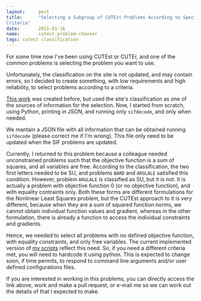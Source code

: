 ```yaml
---
layout:     post
title:      "Selecting a Subgroup of CUTEst Problems According to Specific
Criteria"
date:       2015-01-16
name:       cutest-problem-chooser
tags: cutest classification
---
```

For some time now I've been using CUTEst or CUTEr,
and one of the common problems is selecting the problem you
want to use.

Unfortunately, the classification on the site is not updated,
and may contain errors, so I decided to create something,
with low requirements and high reliability, to select problems
according to a criteria.

[This work](https://github.com/abelsiqueira/cute-problem-chooser)
was created before, but used the site's classification as one
of the sources of information for the selection.
Now, I started from scratch, using Python, printing in JSON,
and running only `sifdecode`, and only when needed.

We mantain a JSON file with all information that can be obtained
running `sifdecode` (please correct me if I'm wrong).
This file only need to be updated when the SIF problems are updated.

Currently, I returned to this problem because a colleague needed
unconstrained problems such that the objective function is a sum of
squares, and all variables are free.
According to the classification, the two first letters needed to be
SU, and problems `BARD` and `ARGLALE` satisfied this condition.
However, problem `ARGLALE` is classified as SU, but it is not.
It is actually a problem with objective function 0 (or no objective
function), and with equality contraints only.
Both these forms are different formulations for the Nonlinear Least Squares
problem, but the CUTEst approach to it is very different, because
when they are a sum of squared function norms, we cannot obtain individual
function values and gradient, whereas in the other formulation,
there is already a function to access the individual constraints and gradients.

Hence, we needed to select all problems with no defined objective function,
with equality constraints, and only free variables.
The current implemented version of
[my scripts](https://github.com/abelsiqueira/cute-problem-chooser)
reflect this need.
So, if you need a different criteria met, you will need to hardcode it
using python. This is expected to change soon, if time permits,
to respond to command line arguments and/or user defined configurations
files.

If you are interested in working in this problems,
you can directly access the link above, work and make a pull request,
or e-mail me so we can work out the details of that I expected to make.
